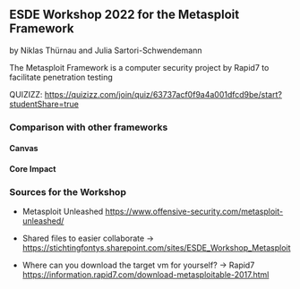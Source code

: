 ## ESDE Workshop 2022 for the Metasploit Framework
by Niklas Thürnau and Julia Sartori-Schwendemann

The Metasploit Framework is a computer security project by Rapid7 to facilitate penetration testing

QUIZIZZ: https://quizizz.com/join/quiz/63737acf0f9a4a001dfcd9be/start?studentShare=true

### Comparison with other frameworks

#### Canvas

#### Core Impact

### Sources for the Workshop

* Metasploit Unleashed https://www.offensive-security.com/metasploit-unleashed/

* Shared files to easier collaborate
-> https://stichtingfontys.sharepoint.com/sites/ESDE_Workshop_Metasploit

* Where can you download the target vm for yourself?
-> Rapid7 https://information.rapid7.com/download-metasploitable-2017.html
